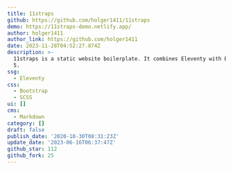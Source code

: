 ```yaml
---
title: 11straps
github: https://github.com/holger1411/11straps
demo: https://11straps-demo.netlify.app/
author: holger1411
author_link: https://github.com/holger1411
date: 2023-11-28T04:52:27.874Z
description: >-
  11straps is a static website boilerplate. It combines Eleventy with Bootstrap
  5.
ssg:
  - Eleventy
css:
  - Bootstrap
  - SCSS
ui: []
cms:
  - Markdown
category: []
draft: false
publish_date: '2020-10-30T08:31:23Z'
update_date: '2023-06-16T06:37:47Z'
github_star: 112
github_fork: 25
---
```

